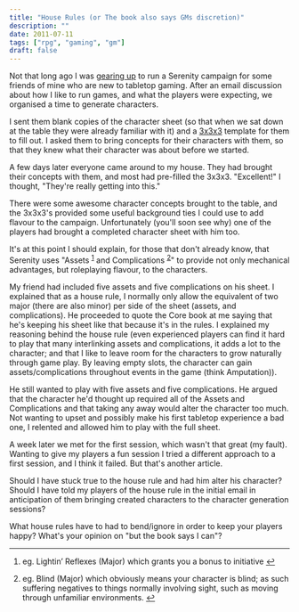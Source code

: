 ```yaml
---
title: "House Rules (or The book also says GMs discretion)"
description: ""
date: 2011-07-11
tags: ["rpg", "gaming", "gm"]
draft: false
---
```


Not that long ago I was [gearing up][1] to run a Serenity campaign for some friends of mine who are new to tabletop gaming.  After an email discussion about how I like to run games, and what the players were expecting, we organised a time to generate characters.

I sent them blank copies of the character sheet (so that when we sat down at the table they were already familiar with it) and a [3x3x3][2] template for them to fill out.  I asked them to bring concepts for their characters with them, so that they knew what their character was about before we started.
<!--more-->

A few days later everyone came around to my house. They had brought their concepts with them, and most had pre-filled the 3x3x3.  "Excellent!" I thought, "They're really getting into this."

There were some awesome character concepts brought to the table, and the 3x3x3's provided some useful background ties I could use to add flavour to the campaign.  Unfortunately (you'll soon see why) one of the players had brought a completed character sheet with him too.

It's at this point I should explain, for those that don't already know, that Serenity uses "Assets <sup id='fnref3'>[1][3]</sup> and Complications <sup id='fnref4'>[2][4]</sup>" to provide not only mechanical advantages, but roleplaying flavour, to the characters.

My friend had included five assets and five complications on his sheet.  I explained that as a house rule, I normally only allow the equivalent of two major (there are also minor) per side of the sheet (assets, and complications).  He proceeded to quote the Core book at me saying that he's keeping his sheet like that because it's in the rules.  I explained my reasoning behind the house rule (even experienced players can find it hard to play that many interlinking assets and complications, it adds a lot to the character; and that I like to leave room for the characters to grow naturally through game play.  By leaving empty slots, the character can gain assets/complications throughout events in the game (think Amputation)).

He still wanted to play with five assets and five complications.  He argued that the character he'd thought up required all of the Assets and Complications and that taking any away would alter the character too much.  Not wanting to upset and possibly make his first tabletop experience a bad one, I relented and allowed him to play with the full sheet.

A week later we met for the first session, which wasn't that great (my fault).  Wanting to give my players a fun session I tried a different approach to a first session, and I think it failed.  But that's another article.

Should I have stuck true to the house rule and had him alter his character?  Should I have told my players of the house rule in the initial email in anticipation of them bringing created characters to the character generation sessions?

What house rules have to had to bend/ignore in order to keep your players happy?  What's your opinion on "but the book says I can"?

[1]://jre.id.au/2011/04/06/the-time-has-come/
[2]://jre.id.au/dl/WRESerenity-3x3x3.pdf
[3]:#asset_example
[4]:#complication_example

<div class="footnotes">
    <hr />
    <ol>
        <li id="#asset_example">
            <p>eg. Lightin’ Reflexes (Major) which grants you a bonus to initiative
            <a href="#fnref3"  class='footnoteBackLink'  title="Jump back to footnote 1 in the text.">&#8617;</a></p>
        </li>
        <li id="#complication_example">
            <p>eg. Blind (Major) which obviously means your character is blind; as such suffering negatives to things normally involving sight, such as moving through unfamiliar environments.
            <a href="#fnref4"  class='footnoteBackLink'  title="Jump back to footnote 1 in the text.">&#8617;</a></p>
        </li>
    </ol>
</div>

